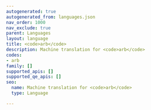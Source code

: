 ```yaml
---
autogenerated: true
autogenerated_from: languages.json
nav_order: 1000
nav_exclude: true
parent: Languages
layout: language
title: <code>arb</code>
description: Machine translation for <code>arb</code>
codes:
- arb
family: []
supported_apis: []
supported_qe_apis: []
seo:
  name: Machine translation for <code>arb</code>
  type: Language

---
```


